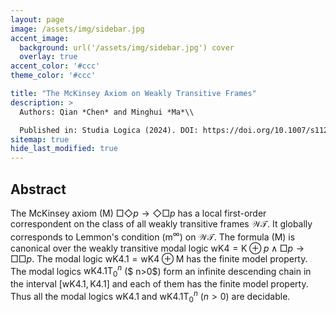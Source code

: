 ```yaml
---
layout: page
image: /assets/img/sidebar.jpg
accent_image:
  background: url('/assets/img/sidebar.jpg') cover
  overlay: true
accent_color: '#ccc'
theme_color: '#ccc'

title: "The McKinsey Axiom on Weakly Transitive Frames"
description: >
  Authors: Qian *Chen* and Minghui *Ma*\\

  Published in: Studia Logica (2024). DOI: https://doi.org/10.1007/s11225-024-10145-x
sitemap: true
hide_last_modified: true
---
```



## Abstract

The McKinsey axiom $(\mathrm{M})\ \Box\Diamond p\to \Diamond\Box p$ has a local first-order correspondent on the class of all weakly transitive frames $\mathcal{WT}$. It globally corresponds to Lemmon's condition $(\mathsf{m}^\infty)$ on $\mathcal{WT}$. The formula $(\mathrm{M})$ is canonical over the weakly transitive modal logic $\mathsf{wK4}=\mathsf{K}\oplus p\wedge\Box p\to \Box\Box p$. The modal logic $\mathsf{wK4.1}=\mathsf{wK4}\oplus \mathrm{M}$ has the finite model property. The modal logics $\mathsf{wK4.1T}_0^n$ ($ n>0$) form an infinite descending chain in the interval $[\mathsf{wK4.1},\mathsf{K4.1}]$ and each of them has the finite model property. Thus all the modal logics $\mathsf{wK4.1}$ and $\mathsf{wK4.1T}_0^n$ ($n>0$) are decidable.